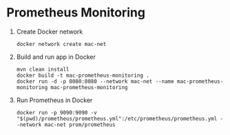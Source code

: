 # Prometheus Monitoring

1. Create Docker network
    ```
    docker network create mac-net
    ```

2. Build and run app in Docker
    ```
    mvn clean install 
    docker build -t mac-prometheus-monitoring .
    docker run -d -p 8080:8080 --network mac-net --name mac-prometheus-monitoring mac-prometheus-monitoring
    ```

3. Run Prometheus in Docker
    ```
    docker run -p 9090:9090 -v "$(pwd)/prometheus/prometheus.yml":/etc/prometheus/prometheus.yml --network mac-net prom/prometheus
    ```